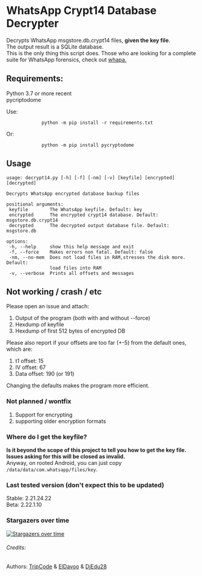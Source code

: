 # WhatsApp Crypt14 Database Decrypter
Decrypts WhatsApp msgstore.db.crypt14 files, **given the key file**.  
The output result is a SQLite database.  
This is the only thing this script does. Those who are looking for a complete suite for
WhatsApp forensics, check out [whapa.](https://github.com/B16f00t/whapa)

## Requirements:

Python 3.7 or more recent    
pycriptodome  

Use:
 ```
              python -m pip install -r requirements.txt
 ```
  Or:
 ```
              python -m pip install pycryptodome
 ```

## Usage
 ```
usage: decrypt14.py [-h] [-f] [-nm] [-v] [keyfile] [encrypted] [decrypted]

Decrypts WhatsApp encrypted database backup files

positional arguments:
  keyfile        The WhatsApp keyfile. Default: key
  encrypted      The encrypted crypt14 database. Default: msgstore.db.crypt14
  decrypted      The decrypted output database file. Default: msgstore.db

options:
  -h, --help     show this help message and exit
  -f, --force    Makes errors non fatal. Default: false
  -nm, --no-mem  Does not load files in RAM,stresses the disk more. Default:
                 load files into RAM
  -v, --verbose  Prints all offsets and messages
 ```  


## Not working / crash / etc

Please open an issue and attach:
1) Output of the program (both with and without --force)
2) Hexdump of keyfile
3) Hexdump of first 512 bytes of encrypted DB

Please also report if your offsets are too far (+-5)
from the default ones, which are:
1) t1 offset: 15
2) IV offset: 67
3) Data offset: 190 (or 191)

Changing the defaults makes the program more efficient.

### Not planned / wontfix

1) Support for encrypting
2) supporting older encryption formats

### Where do I get the keyfile?
**Is it beyond the scope of this project to tell you how to get the key file.  
Issues asking for this will be closed as invalid.**  
Anyway, on rooted Android, you can just copy  `/data/data/com.whatsapp/files/key`.  

### Last tested version (don't expect this to be updated)
Stable: 2.21.24.22  
Beta: 2.22.1.10


### Stargazers over time

[![Stargazers over time](https://starchart.cc/ElDavoo/WhatsApp-Crypt14-Decrypter.svg)](https://starchart.cc/ElDavoo/WhatsApp-Crypt14-Decrypter)


###### Credits:
 Authors: [TripCode](https://github.com/TripCode) & [ElDavoo](https://github.com/ElDavoo) & [DjEdu28](https://github.com/DjEdu28)
